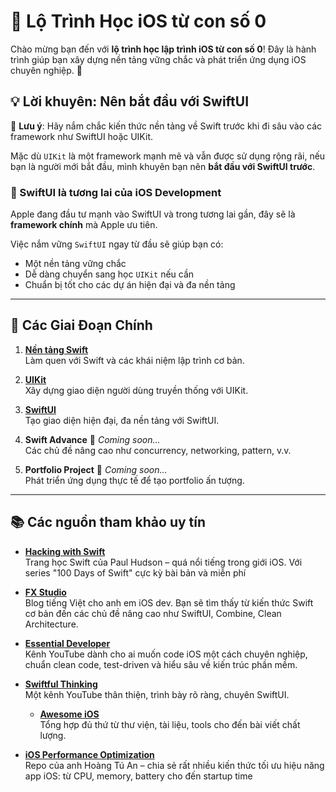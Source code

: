 
# 🚀 Lộ Trình Học iOS từ con số 0

Chào mừng bạn đến với **lộ trình học lập trình iOS từ con số 0**! Đây là hành trình giúp bạn xây dựng nền tảng vững chắc và phát triển ứng dụng iOS chuyên nghiệp. 🌟

## 💡 Lời khuyên: Nên bắt đầu với SwiftUI

🔑 **Lưu ý**: Hãy nắm chắc kiến thức nền tảng về Swift trước khi đi sâu vào các framework như SwiftUI hoặc UIKit.

Mặc dù `UIKit` là một framework mạnh mẽ và vẫn được sử dụng rộng rãi, nếu bạn là người mới bắt đầu, mình khuyên bạn nên **bắt đầu với SwiftUI trước**.

### 🚀 SwiftUI là tương lai của iOS Development

Apple đang đầu tư mạnh vào SwiftUI và trong tương lai gần, đây sẽ là **framework chính** mà Apple ưu tiên.

Việc nắm vững `SwiftUI` ngay từ đầu sẽ giúp bạn có:

- Một nền tảng vững chắc  
- Dễ dàng chuyển sang học `UIKit` nếu cần  
- Chuẩn bị tốt cho các dự án hiện đại và đa nền tảng

---

## 📍 Các Giai Đoạn Chính

1. **[Nền tảng Swift](./swift-foundation.md)**  
   Làm quen với Swift và các khái niệm lập trình cơ bản.

2. **[UIKit](./swift-uikit.md)**  
   Xây dựng giao diện người dùng truyền thống với UIKit.

3. **[SwiftUI](./swift-swiftui.md)**  
   Tạo giao diện hiện đại, đa nền tảng với SwiftUI.

4. **Swift Advance** 🚧 *Coming soon...*  
   Các chủ đề nâng cao như concurrency, networking, pattern, v.v.

5. **Portfolio Project** 🚧 *Coming soon...*  
   Phát triển ứng dụng thực tế để tạo portfolio ấn tượng.

---

## 📚 Các nguồn tham khảo uy tín

- **[Hacking with Swift](https://www.hackingwithswift.com/)**  
  Trang học Swift của Paul Hudson – quá nổi tiếng trong giới iOS. Với series "100 Days of Swift" cực kỳ bài bản và miễn phí

- **[FX Studio](https://fxstudio.dev/)**  
  Blog tiếng Việt cho anh em iOS dev. Bạn sẽ tìm thấy từ kiến thức Swift cơ bản đến các chủ đề nâng cao như SwiftUI, Combine, Clean Architecture.

- **[Essential Developer](https://www.youtube.com/@EssentialDeveloper)**  
  Kênh YouTube dành cho ai muốn code iOS một cách chuyên nghiệp, chuẩn clean code, test-driven và hiểu sâu về kiến trúc phần mềm.

- **[Swiftful Thinking](https://www.youtube.com/@SwiftfulThinking)**  
  Một kênh YouTube thân thiện, trình bày rõ ràng, chuyên SwiftUI. 

  - **[Awesome iOS](https://github.com/vsouza/awesome-ios)**  
  Tổng hợp đủ thứ từ thư viện, tài liệu, tools cho đến bài viết chất lượng.

- **[iOS Performance Optimization](https://github.com/hoangatuan/iOS-Performance-Optimization)**  
  Repo của anh Hoàng Tú An – chia sẻ rất nhiều kiến thức tối ưu hiệu năng app iOS: từ CPU, memory, battery cho đến startup time